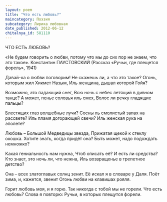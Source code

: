 ```yaml
---
layout: poem
title: "Что есть любовь?"
maincategory: Поэзия
subcategory: Лирика любовная
date_published: 2012-06-12
chitalnya_id: 581110
---
```




ЧТО ЕСТЬ ЛЮБОВЬ?

«Не будем говорить о любви, потому что мы
до сих пор не знаем, что это такое».
Константин ПАУСТОВСКИЙ
(Рассказ «Ручьи, где плещется форель», 1941)

Давай-ка о любви поговорим!
Не скажешь ли, а что это такое?
Огонь, которым жил Хикмет Назым,
Иль женщина, дышал которой Гойя?

Возможно, это падающий снег,
Всю ночь с небес летящий в дивном танце?
А может, пенье соловья иль смех,
Волос ли речку гладящие пальцы?

Блестящих глаз волшебные лучи?
Сосны ль смолистый запах на рассвете?
Иль пламя догорающей свечи?
Иль женская рука на эполете?

Любовь – Большой Медведицы звезда,
Прижатая щекой к стеклу окошка.
Хотите знать, когда придёт она?
Быть может, надо подождать немножко?

Какая гениальность нам нужна,
Чтоб описать её? И есть ли средства?
Кто знает, это ночь ли, что нежна,
Иль возвращенье в трепетное детство?

Она – всех златоглавых солнц зенит.
Её искал я в словаре у Даля.
Поёт зима, и, кажется, звенит
Огонь любви на клавишах рояля.

Горит любовь моя, и я горю.
Так никогда с тобой мы не горели.
Что есть любовь? Слова я повторю:
Ручьи, в которых плещутся форели.






